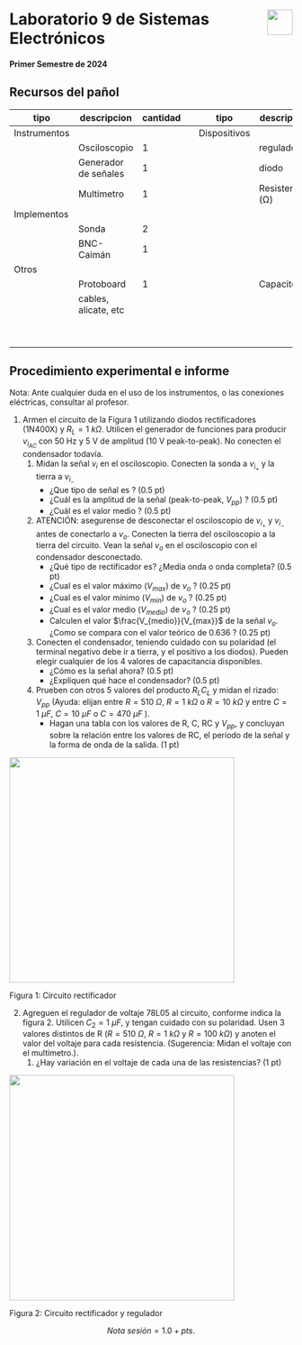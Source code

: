 # <img src="https://julianodb.github.io/SISTEMAS_ELECTRONICOS_PARA_INGENIERIA_BIOMEDICA/img/logo_fing.png?raw=true" align="right" height="45"> Laboratorio 9 de Sistemas Electrónicos
#### Primer Semestre de 2024

## Recursos del pañol

| tipo | descripcion  | cantidad | | tipo | descripcion | valor | cantidad |
| -- | -- | -- | --| -- | -- | -- | -- |
| Instrumentos  |  |  | | Dispositivos |  |  |  |
|  | Osciloscopio  | 1 | |  |regulador  |  78L05 | 1 |
|  | Generador de señales  | 1 | |  | diodo  | 1N4007 | 4 |
|  | Multímetro  | 1 | |  | Resistencias (Ω) |  |  |
| Implementos  |  |  | |  |  |510 | 1 |
|  | Sonda  | 2 | |  |  | 1k | 1 |
|  | BNC-Caimán  | 1 | |  |  | 10k | 1 |
| Otros  |  |  | |  | | 100k | 1 |
| | Protoboard  | 1 | |  | Capacitores |  |  |
| | cables, alicate, etc  | | |  | | 1 μF | 1 |
|   |  |  | |  |  | 10 μF | 1 |
|  |  | | |  | | 470 μF | 1 |

## Procedimiento experimental e informe

Nota: Ante cualquier duda en el uso de los instrumentos, o las conexiones eléctricas, consultar al profesor.

1. Armen el circuito de la Figura 1 utilizando diodos rectificadores (1N400X) y $R_L = 1\ k\Omega$. Utilicen el generador de funciones para producir $v_{i_{AC}}$ con 50 Hz y 5 V de amplitud (10 V peak-to-peak). No conecten el condensador todavía.
   1. Midan la señal $v_i$ en el osciloscopio. Conecten la sonda a $v_{i_+}$ y la tierra a $v_{i_-}$ 
      - ¿Que tipo de señal es ? (0.5 pt) 
      - ¿Cuál es la amplitud de la señal (peak-to-peak, $V_{pp}$) ? (0.5 pt) 
      - ¿Cuál es el valor medio ? (0.5 pt) 
   1. ATENCIÓN: asegurense de desconectar el osciloscopio de $v_{i_+}$ y $v_{i_-}$ antes de conectarlo a $v_o$. Conecten la tierra del osciloscopio a la tierra del circuito. Vean la señal $v_o$ en el osciloscopio con el condensador desconectado. 
      - ¿Qué tipo de rectificador es? ¿Media onda o onda completa? (0.5 pt)
      - ¿Cual es el valor máximo ($V_{max}$) de $v_o$ ? (0.25 pt) 
      - ¿Cual es el valor mínimo ($V_{min}$) de $v_o$ ? (0.25 pt) 
      - ¿Cual es el valor medio ($V_{medio}$) de $v_o$ ? (0.25 pt) 
      - Calculen el valor $\frac{V_{medio}}{V_{max}}$ de la señal $v_o$. ¿Como se compara con el valor teórico de 0.636 ? (0.25 pt) 
   1. Conecten el condensador, teniendo cuidado con su polaridad (el terminal negativo debe ir a tierra, y el positivo a los diodos). Pueden elegir cualquier de los 4 valores de capacitancia disponibles.
      - ¿Cómo es la señal ahora? (0.5 pt) 
      - ¿Expliquen qué hace el condensador? (0.5 pt)
   1. Prueben con otros 5 valores del producto $R_L C_L$ y midan el rizado: $V_{pp}$ (Ayuda: elijan entre $R=510\ \Omega$, $R=1\ k\Omega$ o $R=10\ k\Omega$ y entre $C=1\ \mu F$, $C=10\ \mu F$ o $C=470\ \mu F$ ).
      - Hagan una tabla con los valores de R, C, RC y $V_{pp}$, y concluyan sobre la relación entre los valores de RC, el período de la señal y la forma de onda de la salida. (1 pt)

  <img src="https://julianodb.github.io/electronic_circuits_diagrams/full_bridge_rectifier_without_transformer.png" width="400">

  Figura 1: Circuito rectificador
  
2. Agreguen el regulador de voltaje 78L05 al circuito, conforme indica la figura 2. Utilicen $C_2 = 1\ \mu F$, y tengan cuidado con su polaridad. Usen 3 valores distintos de R ($R=510\ \Omega$, $R=1\ k\Omega$ y $R=100\ k\Omega$) y anoten el valor del voltaje para cada resistencia. (Sugerencia: Midan el voltaje con el multímetro.). 
   1. ¿Hay variación en el voltaje de cada una de las resistencias? (1 pt)

  <img src="https://julianodb.github.io/electronic_circuits_diagrams/full_bridge_and_7805_without_transformer.png" width="400">

  Figura 2: Circuito rectificador y regulador

$$ Nota\ sesión = 1.0 + pts. $$